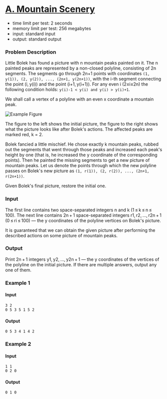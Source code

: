 # [A. Mountain Scenery](http://codeforces.com/problemset/problem/218/A)

* time limit per test: 2 seconds
* memory limit per test: 256 megabytes
* input: standard input
* output: standard output

### Problem Description

Little Bolek has found a picture with n mountain peaks painted on it.
The n painted peaks are represented by a non-closed polyline, consisting of 2n segments.
The segments go through 2n+1 points with coordinates 
```(1, y(1)), (2, y(2)), ..., (2n+1, y(2n+1))```, with the i-th segment connecting 
the point (i, y(i)) and the point (i+1, y(i+1)). 
For any even i (2≤i≤2n) the following condition holds: ```y(i)-1 < y(i) and y(i) > y(i)+1```.

We shall call a vertex of a polyline with an even x coordinate a mountain peak.

![Example Figure](figure.png)

The figure to the left shows the initial picture, the figure to the right shows 
what the picture looks like after Bolek's actions. The affected peaks are marked red, 
k = 2.


Bolek fancied a little mischief. He chose exactly k mountain peaks, 
rubbed out the segments that went through those peaks and increased each 
peak's height by one (that is, he increased the y coordinate of the 
corresponding points). Then he painted the missing segments to get a new 
picture of mountain peaks. Let us denote the points through which the new polyline
passes on Bolek's new picture as ```(1, r(1)), (2, r(2)), ..., (2n+1, r(2n+1))```.

Given Bolek's final picture, restore the initial one.

### Input

The first line contains two space-separated integers n and k (1 ≤ k ≤ n ≤ 100). The next line contains 2n + 1 space-separated integers r1, r2, ..., r2n + 1 (0 ≤ ri ≤ 100) — the y coordinates of the polyline vertices on Bolek's picture.

It is guaranteed that we can obtain the given picture after performing the described actions on some picture of mountain peaks.

### Output
Print 2n + 1 integers y1, y2, ..., y2n + 1 — the y coordinates of the vertices of the polyline on the initial picture. If there are multiple answers, output any one of them.

### Example 1

#### Input
```
3 2
0 5 3 5 1 5 2
```
#### Output
```
0 5 3 4 1 4 2 
```

### Example 2
#### Input
```
1 1
0 2 0
```
#### Output
```
0 1 0
``` 